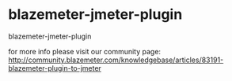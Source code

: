 blazemeter-jmeter-plugin
========================

blazemeter-jmeter-plugin

for more info please visit our community page:
http://community.blazemeter.com/knowledgebase/articles/83191-blazemeter-plugin-to-jmeter
